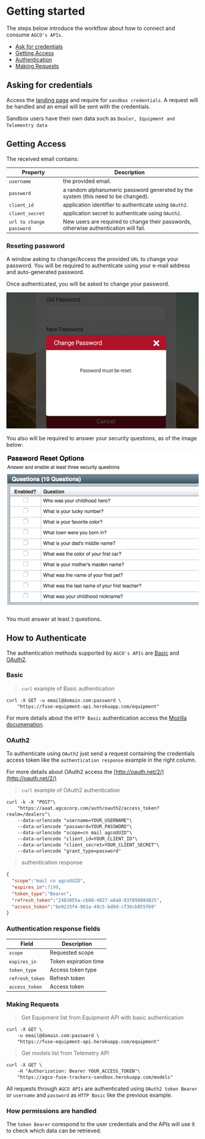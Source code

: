 # Getting started

The steps below introduce the workflow about how to connect and consume `AGCO's APIs`.

- [Ask for credentials](#asking-for-credentials)
- [Getting Access](#getting-access)
- [Authentication](#how-to-authenticate)
- [Making Requests](#making-requests)

## Asking for credentials

Access the <a href="https://agco-fuse.github.io/" target="_blank">landing page</a> and require for `sandbox credentials`.
A request will be handled and an email will be sent with the credentials.

Sandbox users have their own data such as `Dealer, Equipment and Telementry data`

## Getting Access

The received email contains:

Property | Description
-------- | -----------
`username` | the provided email.
`password` | a random alphanumeric password generated by the system (this need to be changed).
`client_id` | application identifier to authenticate using `OAuth2`.
`client_secret` | application secret to authenticate using `OAuth2`.
`url to change password` | New users are required to change their passwords, otherwise authentication will fail.

### Reseting password

A window asking to change/Access the provided `URL` to change your password. You will be required to authenticate using your e-mail address and auto-generated password.

Once authenticated, you will be asked to change your password.

![reset password](images/user_reset_password.png "Reset passowrd")

You also will be required to answer your security questions, as of the image below:

![security questions](images/user_security_questions.png "Security questions")

<aside class="notice">You must answer at least <code>3</code> questions.</aside>

## How to Authenticate

The authentication methods supported by `AGCO's APIs` are [Basic](#basic) and [OAuth2](#oauth2).

### Basic

> `curl` example of Basic authentication

```shell
curl -X GET -u email@domain.com:password \
    "https://fuse-equipment-api.herokuapp.com/equipment"
```

For more details about the `HTTP Basic` authentication access the [Mozilla documenation](https://developer.mozilla.org/en-US/docs/Web/HTTP/Basic_access_authentication).


### OAuth2

To authenticate using `OAuth2` just send a request containing the credentials
access token like the `authentication response` example in the right column.

For more details about OAuth2 access the [http://oauth.net/2/](http://oauth.net/2/)

> `curl` example of OAuth2 authentication

```shell
curl -k -X "POST"\
    "https://aaat.agcocorp.com/auth/oauth2/access_token?realm=/dealers"\
    --data-urlencode "username=YOUR_USERNAME"\
    --data-urlencode "password=YOUR_PASSWORD"\
    --data-urlencode "scope=cn mail agcoUUID"\
    --data-urlencode "client_id=YOUR_CLIENT_ID"\
    --data-urlencode "client_secret=YOUR_CLIENT_SECRET"\
    --data-urlencode "grant_type=password"
```

> authentication response

```json
{
  "scope":"mail cn agcoUUID",
  "expires_in":7199,
  "token_type":"Bearer",
  "refresh_token":"2483055a-cb08-4027-a8a9-03f89988d025",
  "access_token":"be9225f4-961a-49c5-bd0d-cf36cb855f69"
}
```

### Authentication response fields

Field | Description
----- | -----------
`scope` | Requested scope
`expires_in`| Token expiration time
`token_type`| Access token type
`refresh_token`| Refresh token
`access_token` | Access token

### Making Requests

> Get Equipment list from Equipment API with basic authentication

```shell
curl -X GET \
    -u email@domain.com:password \
    "https://fuse-equipment-api.herokuapp.com/equipment"
```

> Get models list from Telemetry API 

```shell
curl -X GET \
    -H "Authorization: Bearer YOUR_ACCESS_TOKEN"\
    "https://agco-fuse-trackers-sandbox.herokuapp.com/models"
```

All requests through `AGCO APIs` are authenticated using `OAuth2 token Bearer` or `username` and `password` as `HTTP Basic` like the previous example.

### How permissions are handled

The `token Bearer` corespond to the user credentials and the APIs will use it to check which data can be retrieved.
